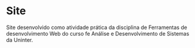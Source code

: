 # Site

Site desenvolvido como atividade prática da 
disciplina de Ferramentas de desenvolvimento Web 
do curso fe Análise e Desenvolvimento de Sistemas 
da Uninter.
